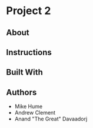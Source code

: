 # Project 2

## About

## Instructions

## Built With


## Authors
-   Mike Hume
-   Andrew Clement 
-   Anand "The Great" Davaadorj

